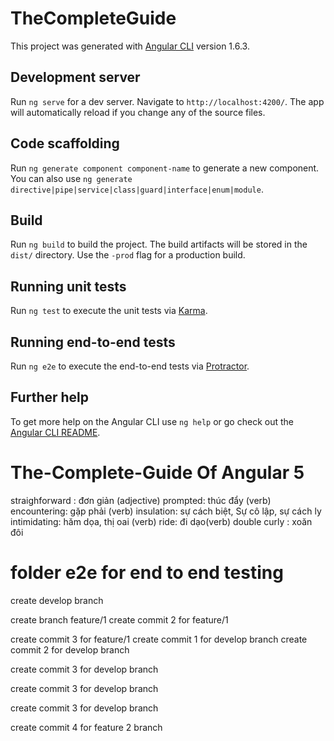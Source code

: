 # TheCompleteGuide

This project was generated with [Angular CLI](https://github.com/angular/angular-cli) version 1.6.3.

## Development server

Run `ng serve` for a dev server. Navigate to `http://localhost:4200/`. The app will automatically reload if you change any of the source files.

## Code scaffolding

Run `ng generate component component-name` to generate a new component. You can also use `ng generate directive|pipe|service|class|guard|interface|enum|module`.

## Build

Run `ng build` to build the project. The build artifacts will be stored in the `dist/` directory. Use the `-prod` flag for a production build.

## Running unit tests

Run `ng test` to execute the unit tests via [Karma](https://karma-runner.github.io).

## Running end-to-end tests

Run `ng e2e` to execute the end-to-end tests via [Protractor](http://www.protractortest.org/).

## Further help

To get more help on the Angular CLI use `ng help` or go check out the [Angular CLI README](https://github.com/angular/angular-cli/blob/master/README.md).

# The-Complete-Guide Of Angular 5

straighforward : đơn giản (adjective)
prompted: thúc đẩy (verb)
encountering: gặp phải (verb)
insulation: sự cách biệt, Sự cô lập, sự cách ly
intimidating: hăm dọa, thị oai (verb)
ride: đi dạo(verb)
double curly : xoăn đôi
# folder e2e for end to end testing

create develop branch

create branch feature/1
create commit 2 for feature/1

create commit 3 for feature/1
create commit 1 for develop branch
create commit 2 for develop branch

create commit 3 for develop branch

create commit 3 for develop branch

create commit 3 for develop branch

create commit 4 for feature 2 branch